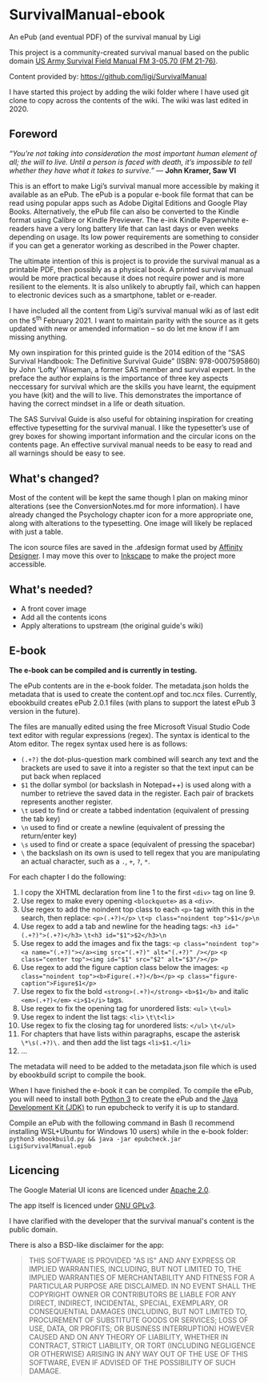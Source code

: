 # SurvivalManual-ebook
An ePub (and eventual PDF) of the survival manual by Ligi

This project is a community-created survival manual based on the public domain [US Army Survival Field Manual FM 3-05.70 (FM 21-76)](https://fas.org/irp/doddir/army/fm3-05-70.pdf).

Content provided by: https://github.com/ligi/SurvivalManual

I have started this project by adding the wiki folder where I have used git clone to copy across the contents of the wiki. The wiki was last edited in 2020.

## Foreword

*“You’re not taking into consideration the most important human element of all; the will to live. Until a person is faced with death, it’s impossible to tell whether they have what it takes to survive.”*
— **John Kramer, Saw VI**

This is an effort to make Ligi’s survival manual more accessible by making it available as an ePub. The ePub is a popular e-book file format that can be read using popular apps such as Adobe Digital Editions and Google Play Books. Alternatively, the ePub file can also be converted to the Kindle format using Calibre or Kindle Previewer. The e-ink Kindle Paperwhite e-readers have a very long battery life that can last days or even weeks depending on usage. Its low power requirements are something to consider if you can get a generator working as described in the Power chapter.

The ultimate intention of this is project is to provide the survival manual as a printable PDF, then possibly as a physical book. A printed survival manual would be more practical because it does not require power and is more resilient to the elements. It is also unlikely to abruptly fail, which can happen to electronic devices such as a smartphone, tablet or e-reader.

I have included all the content from Ligi’s survival manual wiki as of last edit on the 5<sup>th</sup> February 2021. I want to maintain parity with the source as it gets updated with new or amended information – so do let me know if I am missing anything.

My own inspiration for this printed guide is the 2014 edition of the “SAS Survival Handbook: The Definitive Survival Guide” (ISBN: 978-0007595860) by John ‘Lofty’ Wiseman, a former SAS member and survival expert. In the preface the author explains is the importance of three key aspects neccessary for survival which are the skills you have learnt, the equipment you have (kit) and the will to live. This demonstrates the importance of having the correct mindset in a life or death situation.

The SAS Survival Guide is also useful for obtaining inspiration for creating effective typesetting for the survival manual. I like the typesetter’s use of grey boxes for showing important information and the circular icons on the contents page. An effective survival manual needs to be easy to read and all warnings should be easy to see.

## What's changed?

Most of the content will be kept the same though I plan on making minor alterations (see the ConversionNotes.md for more information). I have already changed the Psychology chapter icon for a more appropriate one, along with alterations to the typesetting. One image will likely be replaced with just a table.

The icon source files are saved in the .afdesign format used by [Affinity Designer](https://affinity.serif.com/designer). I may move this over to [Inkscape](https://inkscape.org) to make the project more accessible.

## What's needed?

* A front cover image
* Add all the contents icons
* Apply alterations to upstream (the original guide's wiki)

## E-book
**The e-book can be compiled and is currently in testing.**

The ePub contents are in the e-book folder. The metadata.json holds the metadata that is used to create the content.opf and toc.ncx files. Currently, ebookbuild creates ePub 2.0.1 files (with plans to support the latest ePub 3 version in the future).

The files are manually edited using the free Microsoft Visual Studio Code text editor with regular expressions (regex). The syntax is identical to the Atom editor. The regex syntax used here is as follows:

* `(.+?)` the dot-plus-question mark combined will search any text and the brackets are used to save it into a register so that the text input can be put back when replaced
* `$1` the dollar symbol (or backslash in Notepad++) is used along with a number to retrieve the saved data in the register. Each pair of brackets represents another register.
* `\t` used to find or create a tabbed indentation (equivalent of pressing the tab key)
* `\n` used to find or create a newline (equivalent of pressing the return/enter key)
* `\s` used to find or create a space (equivalent of pressing the spacebar)
* `\` the backslash on its own is used to tell regex that you are manipulating an actual character, such as a `.`, `+`, `?`, `*`.

For each chapter I do the following:

1. I copy the XHTML declaration from line 1 to the first `<div>` tag on line 9.
2. Use regex to make every opening `<blockquote>` as a `<div>`.
3. Use regex to add the noindent top class to each `<p>` tag with this in the search, then replace: `<p>(.+?)</p>` `\t<p class="noindent top">$1</p>\n`
4. Use regex to add a tab and newline for the heading tags: `<h3 id="(.+?)">(.+?)</h3>` `\t<h3 id="$1">$2</h3>\n`
5. Use regex to add the images and fix the tags: `<p class="noindent top"><a name="(.+?)"></a><img src="(.+?)" alt="(.+?)" /></p>` `<p class="center top"><img id="$1" src="$2" alt="$3"/></p>`
6. Use regex to add the figure caption class below the images: `<p class="noindent top"><b>Figure(.+?)</b></p>` `<p class="figure-caption">Figure$1</p>`
7. Use regex to fix the bold `<strong>(.+?)</strong>` `<b>$1</b>` and italic `<em>(.+?)</em>` `<i>$1</i>` tags.
8. Use regex to fix the opening tag for unordered lists: `<ul>` `\t<ul>`
9.  Use regex to indent the list tags: `<li>` `\t\t<li>`
10. Use regex to fix the closing tag for unordered lists: `</ul>` `\t</ul>`
11. For chapters that have lists within paragraphs, escape the asterisk `\*\s(.+?)\.` and then add the list tags `<li>$1.</li>`
12. ...

The metadata will need to be added to the metadata.json file which is used by ebookbuild script to compile the book.

When I have finished the e-book it can be compiled. To compile the ePub, you will need to install both [Python 3](https://www.python.org/) to create the ePub and the [Java Development Kit (JDK)](https://www.oracle.com/uk/java/technologies/javase-downloads.html) to run epubcheck to verify it is up to standard.

Compile an ePub with the following command in Bash (I recommend installing WSL+Ubuntu for Windows 10 users) while in the e-book folder: `python3 ebookbuild.py && java -jar epubcheck.jar LigiSurvivalManual.epub`

## Licencing
The Google Material UI icons are licenced under [Apache 2.0](https://www.apache.org/licenses/LICENSE-2.0).

The app itself is licenced under [GNU GPLv3](https://www.gnu.org/licenses/gpl-3.0.en.html).

I have clarified with the developer that the survival manual's content is the public domain.

There is also a BSD-like disclaimer for the app:

>THIS SOFTWARE IS PROVIDED "AS IS" AND ANY EXPRESS OR IMPLIED WARRANTIES, INCLUDING, BUT NOT LIMITED TO, THE IMPLIED WARRANTIES OF MERCHANTABILITY AND FITNESS FOR A PARTICULAR PURPOSE ARE DISCLAIMED. IN NO EVENT SHALL THE COPYRIGHT OWNER OR CONTRIBUTORS BE LIABLE FOR ANY DIRECT, INDIRECT, INCIDENTAL, SPECIAL, EXEMPLARY, OR CONSEQUENTIAL DAMAGES (INCLUDING, BUT NOT LIMITED TO, PROCUREMENT OF SUBSTITUTE GOODS OR SERVICES; LOSS OF USE, DATA, OR PROFITS; OR BUSINESS INTERRUPTION) HOWEVER CAUSED AND ON ANY THEORY OF LIABILITY, WHETHER IN CONTRACT, STRICT LIABILITY, OR TORT (INCLUDING NEGLIGENCE OR OTHERWISE) ARISING IN ANY WAY OUT OF THE USE OF THIS SOFTWARE, EVEN IF ADVISED OF THE POSSIBILITY OF SUCH DAMAGE.